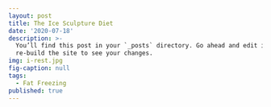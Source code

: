 ```yaml
---
layout: post
title: The Ice Sculpture Diet
date: '2020-07-18'
description: >-
  You’ll find this post in your `_posts` directory. Go ahead and edit it and
  re-build the site to see your changes.
img: i-rest.jpg
fig-caption: null
tags:
  - Fat Freezing
published: true
---
```

